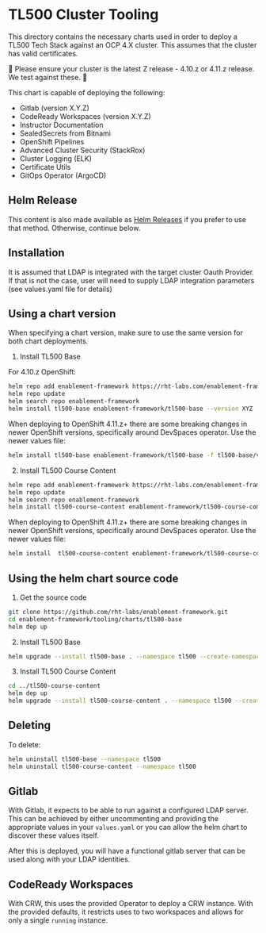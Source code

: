 # TL500 Cluster Tooling

This directory contains the necessary charts used in order to deploy a TL500 Tech Stack against an OCP 4.X cluster. This assumes that the cluster has valid certificates.

🐞 Please ensure your cluster is the latest Z release - 4.10.z or 4.11.z release. We test against these. 🐞

This chart is capable of deploying the following:

- Gitlab (version X.Y.Z)
- CodeReady Workspaces (version X.Y.Z)
- Instructor Documentation
- SealedSecrets from Bitnami
- OpenShift Pipelines
- Advanced Cluster Security (StackRox)
- Cluster Logging (ELK)
- Certificate Utils
- GitOps Operator (ArgoCD)

## Helm Release

This content is also made available as [Helm Releases](http://rht-labs.com/enablement-framework/) if you prefer to use that method. Otherwise, continue below.

## Installation

It is assumed that LDAP is integrated with the target cluster Oauth Provider. If that is not the case, user will need to supply LDAP integration parameters (see values.yaml file for details)

## Using a chart version

When specifying a chart version, make sure to use the same version for both chart deployments.

1. Install TL500 Base

For 4.10.z OpenShift:

```bash
helm repo add enablement-framework https://rht-labs.com/enablement-framework 
helm repo update
helm search repo enablement-framework
helm install tl500-base enablement-framework/tl500-base --version XYZ --namespace tl500 --create-namespace --timeout=15m
```

When deploying to OpenShift 4.11.z+ there are some breaking changes in newer OpenShift versions, specifically around DevSpaces operator. Use the newer values file:

```bash
helm install tl500-base enablement-framework/tl500-base -f tl500-base/values-v4.11.yaml --version XYZ --namespace tl500 --create-namespace --timeout=15m
```

2. Install TL500 Course Content

```bash
helm repo add enablement-framework https://rht-labs.com/enablement-framework 
helm repo update
helm search repo enablement-framework
helm install tl500-course-content enablement-framework/tl500-course-content --version XYZ --namespace tl500 --create-namespace --timeout=15m
```

When deploying to OpenShift 4.11.z+ there are some breaking changes in newer OpenShift versions, specifically around DevSpaces operator. Use the newer values file:

```bash
helm install  tl500-course-content enablement-framework/tl500-course-content -f tl500-base/values-v4.11.yaml --version XYZ --namespace tl500 --create-namespace --timeout=15m
```

## Using the helm chart source code

1. Get the source code

```bash
git clone https://github.com/rht-labs/enablement-framework.git
cd enablement-framework/tooling/charts/tl500-base
helm dep up
```

2. Install TL500 Base

```bash
helm upgrade --install tl500-base . --namespace tl500 --create-namespace --timeout=15m
```

3. Install TL500 Course Content

```bash
cd ../tl500-course-content
helm dep up
helm upgrade --install tl500-course-content . --namespace tl500 --create-namespace --timeout=15m
```

## Deleting

To delete:
```bash
helm uninstall tl500-base --namespace tl500
helm uninstall tl500-course-content --namespace tl500
```

## Gitlab

With Gitlab, it expects to be able to run against a configured LDAP server. This can be achieved by either uncommenting and providing the appropriate values in your `values.yaml` or you can allow the helm chart to discover these values itself.

After this is deployed, you will have a functional gitlab server that can be used along with your LDAP identities.

## CodeReady Workspaces

With CRW, this uses the provided Operator to deploy a CRW instance. With the provided defaults, it restricts uses to two workspaces and allows for only a single `running` instance.
